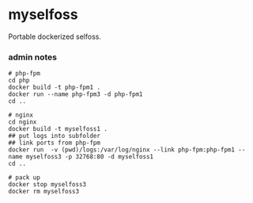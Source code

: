 myselfoss
=========

Portable dockerized selfoss.


### admin notes
    
    # php-fpm
    cd php
    docker build -t php-fpm1 .
    docker run --name php-fpm3 -d php-fpm1
    cd ..
    
    # nginx
    cd nginx
    docker build -t myselfoss1 .
    ## put logs into subfolder
    ## link ports from php-fpm
    docker run  -v (pwd)/logs:/var/log/nginx --link php-fpm:php-fpm1 --name myselfoss3 -p 32768:80 -d myselfoss1
    cd ..
    
    # pack up
    docker stop myselfoss3
    docker rm myselfoss3
